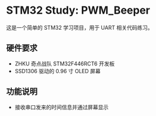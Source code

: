 # STM32 Study: PWM_Beeper

这是一个简单的 STM32 学习项目，用于 UART 相关代码练习。

## 硬件要求

- ZHKU 奇点战队 STM32F446RCT6 开发板
- SSD1306 驱动的 0.96 寸 OLED 屏幕

## 功能说明

- 接收串口发来的时间信息并通过屏幕显示